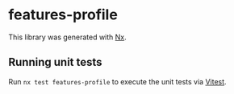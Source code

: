 # features-profile

This library was generated with [Nx](https://nx.dev).

## Running unit tests

Run `nx test features-profile` to execute the unit tests via [Vitest](https://vitest.dev/).
